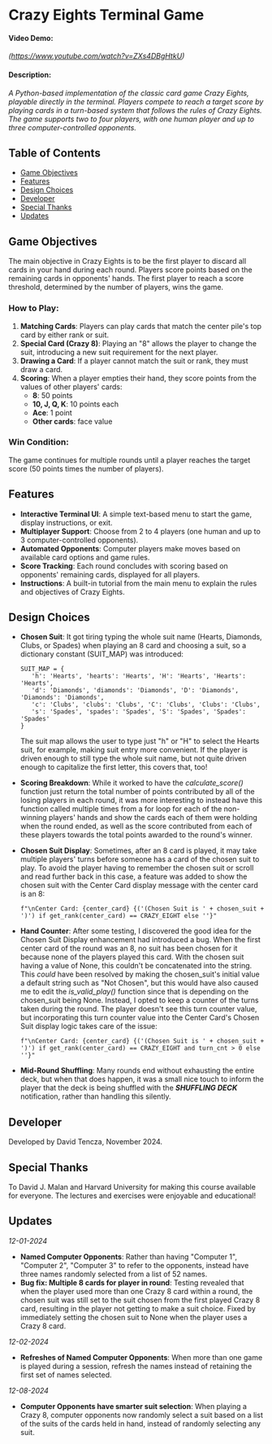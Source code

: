 # Crazy Eights Terminal Game
#### Video Demo: 
_(https://www.youtube.com/watch?v=ZXs4DBgHtkU)_
#### Description: 
_A Python-based implementation of the classic card game Crazy Eights, playable directly in the terminal. Players compete to reach a target score by playing cards in a turn-based system that follows the rules of Crazy Eights. The game supports two to four players, with one human player and up to three computer-controlled opponents._

## Table of Contents
- [Game Objectives](#game-objectives)
- [Features](#features)
- [Design Choices](#design-choices)
- [Developer](#developer)
- [Special Thanks](#special-thanks)
- [Updates](#updates)

## Game Objectives
The main objective in Crazy Eights is to be the first player to discard all cards in your hand during each round. Players score points based on the remaining cards in opponents' hands. The first player to reach a score threshold, determined by the number of players, wins the game.

### How to Play:
1. **Matching Cards**: Players can play cards that match the center pile's top card by either rank or suit.
2. **Special Card (Crazy 8)**: Playing an "8" allows the player to change the suit, introducing a new suit requirement for the next player.
3. **Drawing a Card**: If a player cannot match the suit or rank, they must draw a card.
4. **Scoring**: When a player empties their hand, they score points from the values of other players' cards:
   - **8**: 50 points
   - **10, J, Q, K**: 10 points each
   - **Ace**: 1 point
   - **Other cards**: face value

### Win Condition:
The game continues for multiple rounds until a player reaches the target score (50 points times the number of players).

## Features
- **Interactive Terminal UI**: A simple text-based menu to start the game, display instructions, or exit.
- **Multiplayer Support**: Choose from 2 to 4 players (one human and up to 3 computer-controlled opponents).
- **Automated Opponents**: Computer players make moves based on available card options and game rules.
- **Score Tracking**: Each round concludes with scoring based on opponents' remaining cards, displayed for all players.
- **Instructions**: A built-in tutorial from the main menu to explain the rules and objectives of Crazy Eights.

## Design Choices
- **Chosen Suit**: It got tiring typing the whole suit name (Hearts, Diamonds, Clubs, or Spades) when playing an 8 card and choosing a suit, so a dictionary constant (SUIT_MAP) was introduced:

   ```
   SUIT_MAP = {
      'h': 'Hearts', 'hearts': 'Hearts', 'H': 'Hearts', 'Hearts': 'Hearts',
      'd': 'Diamonds', 'diamonds': 'Diamonds', 'D': 'Diamonds', 'Diamonds': 'Diamonds',
      'c': 'Clubs', 'clubs': 'Clubs', 'C': 'Clubs', 'Clubs': 'Clubs',
      's': 'Spades', 'spades': 'Spades', 'S': 'Spades', 'Spades': 'Spades'
   }
   ```

   The suit map allows the user to type just "h" or "H" to select the Hearts suit, for example, making suit entry more convenient. If the player is driven enough to still type the whole suit name, but not quite driven enough to capitalize the first letter, this covers that, too!

- **Scoring Breakdown**: While it worked to have the _calculate_score()_ function just return the total number of points contributed by all of the losing players in each round, it was more interesting to instead have this function called multiple times from a for loop for each of the non-winning players' hands and show the cards each of them were holding when the round ended, as well as the score contributed from each of these players towards the total points awarded to the round's winner.

- **Chosen Suit Display**: Sometimes, after an 8 card is played, it may take multiple players' turns before someone has a card of the chosen suit to play. To avoid the player having to remember the chosen suit or scroll and read further back in this case, a feature was added to show the chosen suit with the Center Card display message with the center card is an 8:

   ```
   f"\nCenter Card: {center_card} {('(Chosen Suit is ' + chosen_suit + ')') if get_rank(center_card) == CRAZY_EIGHT else ''}"
   ```

- **Hand Counter**: After some testing, I discovered the good idea for the Chosen Suit Display enhancement had introduced a bug. When the first center card of the round was an 8, no suit has been chosen for it because none of the players played this card. With the chosen suit having a value of None, this couldn't be concatenated into the string. This _could_ have been resolved by making the chosen_suit's initial value a default string such as "Not Chosen", but this would have also caused me to edit the _is_valid_play()_ function since that is depending on the chosen_suit being None. Instead, I opted to keep a counter of the turns taken during the round. The player doesn't see this turn counter value, but incorporating this turn counter value into the Center Card's Chosen Suit display logic takes care of the issue: 

   ```
   f"\nCenter Card: {center_card} {('(Chosen Suit is ' + chosen_suit + ')') if get_rank(center_card) == CRAZY_EIGHT and turn_cnt > 0 else ''}"
   ```

- **Mid-Round Shuffling**: Many rounds end without exhausting the entire deck, but when that does happen, it was a small nice touch to inform the player that the deck is being shuffled with the ***SHUFFLING DECK*** notification, rather than handling this silently.

## Developer
Developed by David Tencza, November 2024.

## Special Thanks
To David J. Malan and Harvard University for making this course available for everyone. The lectures and exercises were enjoyable and educational! 

## Updates
_12-01-2024_
- **Named Computer Opponents**: Rather than having "Computer 1", "Computer 2", "Computer 3" to refer to the opponents, instead have three names randomly selected from a list of 52 names.
- **Bug fix: Multiple 8 cards for player in round**: Testing revealed that when the player used more than one Crazy 8 card within a round, the chosen suit was still set to the suit chosen from the first played Crazy 8 card, resulting in the player not getting to make a suit choice. Fixed by immediately setting the chosen suit to None when the player uses a Crazy 8 card. 

_12-02-2024_
- **Refreshes of Named Computer Opponents**: When more than one game is played during a session, refresh the names instead of retaining the first set of names selected.

_12-08-2024_
- **Computer Opponents have smarter suit selection**: When playing a Crazy 8, computer opponents now randomly select a suit based on a list of the suits of the cards held in hand, instead of randomly selecting any suit.
